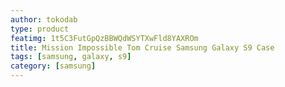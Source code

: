 ```yaml
---
author: tokodab
type: product
featimg: 1t5C3FutGpQzBBWQdWSYTXwFld8YAXROm
title: Mission Impossible Tom Cruise Samsung Galaxy S9 Case
tags: [samsung, galaxy, s9]
category: [samsung]
---
```

